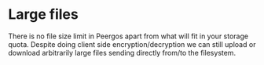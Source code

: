# Large files

There is no file size limit in Peergos apart from what will fit in your storage quota. Despite doing client side encryption/decryption we can still upload or download arbitrarily large files sending directly from/to the filesystem. 